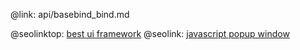@link: api/basebind_bind.md

@seolinktop: [best ui framework](https://webix.com)
@seolink: [javascript popup window](https://webix.com/widget/popup/)